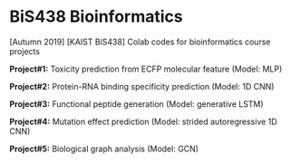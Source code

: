 # BiS438 Bioinformatics
[Autumn 2019] [KAIST BiS438] Colab codes for bioinformatics course projects

__Project#1:__ Toxicity prediction from ECFP molecular feature (Model: MLP)

__Project#2:__ Protein-RNA binding specificity prediction (Model: 1D CNN)

__Project#3:__ Functional peptide generation (Model: generative LSTM)

__Project#4:__ Mutation effect prediction (Model: strided autoregressive 1D CNN)

__Project#5:__ Biological graph analysis (Model: GCN)
